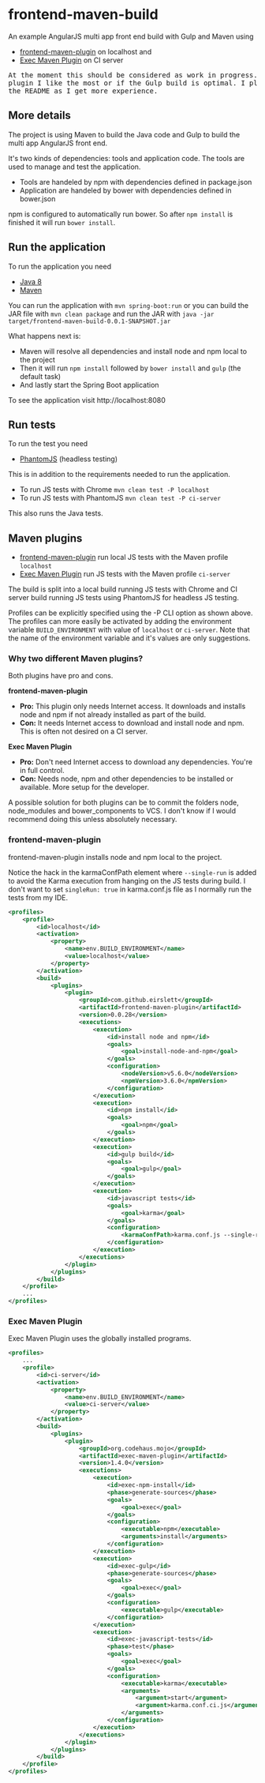 # frontend-maven-build
An example AngularJS multi app front end build with Gulp and Maven using
* [frontend-maven-plugin](https://github.com/eirslett/frontend-maven-plugin) on localhost and
* [Exec Maven Plugin](http://www.mojohaus.org/exec-maven-plugin/) on CI server

<pre>
At the moment this should be considered as work in progress. I have not yet settled on which
plugin I like the most or if the Gulp build is optimal. I plan to update the project and
the README as I get more experience.
</pre>

## More details
The project is using Maven to build the Java code and Gulp to build the multi app AngularJS front end.

It's two kinds of dependencies: tools and application code. The tools are used to manage and test the application.
* Tools are handeled by npm with dependencies defined in package.json
* Application are handeled by bower with dependencies defined in bower.json

npm is configured to automatically run bower. So after `npm install` is finished it will run `bower install`.

## Run the application
To run the application you need
* [Java 8](http://www.oracle.com/technetwork/java/javase/downloads/index.html)
* [Maven](http://maven.apache.org/)

You can run the application with `mvn spring-boot:run` or you can build the JAR file with
`mvn clean package` and run the JAR with `java -jar target/frontend-maven-build-0.0.1-SNAPSHOT.jar`

What happens next is:
* Maven will resolve all dependencies and install node and npm local to the project
* Then it will run `npm install` followed by `bower install` and `gulp` (the default task)
* And lastly start the Spring Boot application

To see the application visit http://localhost:8080

## Run tests
To run the test you need
* [PhantomJS](http://phantomjs.org/) (headless testing)

This is in addition to the requirements needed to run the application.

* To run JS tests with Chrome `mvn clean test -P localhost`
* To run JS tests with PhantomJS `mvn clean test -P ci-server`

This also runs the Java tests.

## Maven plugins
* [frontend-maven-plugin](https://github.com/eirslett/frontend-maven-plugin) run local JS tests with the Maven profile `localhost`
* [Exec Maven Plugin](http://www.mojohaus.org/exec-maven-plugin/) run JS tests with the Maven profile `ci-server`

The build is split into a local build running JS tests with Chrome and CI server build running JS tests
using PhantomJS for headless JS testing.

Profiles can be explicitly specified using the -P CLI option as shown above. The profiles can more easily
be activated by adding the environment variable `BUILD_ENVIRONMENT` with value of `localhost` or `ci-server`.
Note that the name of the environment variable and it's values are only suggestions.

### Why two different Maven plugins?
Both plugins have pro and cons.

__frontend-maven-plugin__
* __Pro:__ This plugin only needs Internet access. It downloads and installs node and npm if not already installed as part of the build.
* __Con:__ It needs Internet access to download and install node and npm. This is often not desired on a CI server.

__Exec Maven Plugin__
* __Pro:__ Don't need Internet access to download any dependencies. You're in full control.
* __Con:__ Needs node, npm and other dependencies to be installed or available. More setup for the developer.

A possible solution for both plugins can be to commit the folders node, node_modules and bower_components to VCS.
I don't know if I would recommend doing this unless absolutely necessary.

### frontend-maven-plugin
frontend-maven-plugin installs node and npm local to the project.

Notice the hack in the karmaConfPath element where `--single-run` is added to avoid the Karma execution
from hanging on the JS tests during build. I don't want to set `singleRun: true` in karma.conf.js file
as I normally run the tests from my IDE.

```xml
<profiles>
    <profile>
        <id>localhost</id>
        <activation>
            <property>
                <name>env.BUILD_ENVIRONMENT</name>
                <value>localhost</value>
            </property>
        </activation>
        <build>
            <plugins>
                <plugin>
                    <groupId>com.github.eirslett</groupId>
                    <artifactId>frontend-maven-plugin</artifactId>
                    <version>0.0.28</version>
                    <executions>
                        <execution>
                            <id>install node and npm</id>
                            <goals>
                                <goal>install-node-and-npm</goal>
                            </goals>
                            <configuration>
                                <nodeVersion>v5.6.0</nodeVersion>
                                <npmVersion>3.6.0</npmVersion>
                            </configuration>
                        </execution>
                        <execution>
                            <id>npm install</id>
                            <goals>
                                <goal>npm</goal>
                            </goals>
                        </execution>
                        <execution>
                            <id>gulp build</id>
                            <goals>
                                <goal>gulp</goal>
                            </goals>
                        </execution>
                        <execution>
                            <id>javascript tests</id>
                            <goals>
                                <goal>karma</goal>
                            </goals>
                            <configuration>
                                <karmaConfPath>karma.conf.js --single-run</karmaConfPath>
                            </configuration>
                        </execution>
                    </executions>
                </plugin>
            </plugins>
        </build>
    </profile>
    ...
</profiles>
```

### Exec Maven Plugin
Exec Maven Plugin uses the globally installed programs.

```xml
<profiles>
    ...
    <profile>
        <id>ci-server</id>
        <activation>
            <property>
                <name>env.BUILD_ENVIRONMENT</name>
                <value>ci-server</value>
            </property>
        </activation>
        <build>
            <plugins>
                <plugin>
                    <groupId>org.codehaus.mojo</groupId>
                    <artifactId>exec-maven-plugin</artifactId>
                    <version>1.4.0</version>
                    <executions>
                        <execution>
                            <id>exec-npm-install</id>
                            <phase>generate-sources</phase>
                            <goals>
                                <goal>exec</goal>
                            </goals>
                            <configuration>
                                <executable>npm</executable>
                                <arguments>install</arguments>
                            </configuration>
                        </execution>
                        <execution>
                            <id>exec-gulp</id>
                            <phase>generate-sources</phase>
                            <goals>
                                <goal>exec</goal>
                            </goals>
                            <configuration>
                                <executable>gulp</executable>
                            </configuration>
                        </execution>
                        <execution>
                            <id>exec-javascript-tests</id>
                            <phase>test</phase>
                            <goals>
                                <goal>exec</goal>
                            </goals>
                            <configuration>
                                <executable>karma</executable>
                                <arguments>
                                    <argument>start</argument>
                                    <argument>karma.conf.ci.js</argument>
                                </arguments>
                            </configuration>
                        </execution>
                    </executions>
                </plugin>
            </plugins>
        </build>
    </profile>
</profiles>
```
